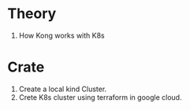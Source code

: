# Theory
1. How Kong works with K8s

# Crate
1. Create a local kind Cluster.
2. Crete K8s cluster using terraform in google cloud.
